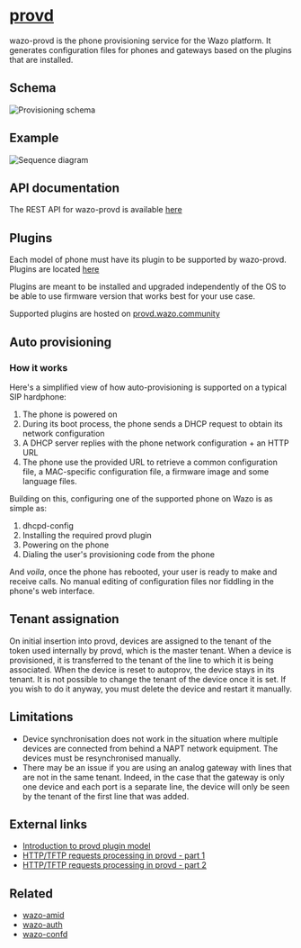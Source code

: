# [provd](https://github.com/wazo-platform/wazo-provd)

wazo-provd is the phone provisioning service for the Wazo platform. It generates configuration files for phones and gateways based on the plugins that are installed.

## Schema

![Provisioning schema](diagram.svg)

## Example

![Sequence diagram](sequence-diagram.svg)

## API documentation

The REST API for wazo-provd is available [here](http://developers.wazo.io/api/provisionning.html)

## Plugins

Each model of phone must have its plugin to be supported by wazo-provd. Plugins are located [here](https://github.com/wazo-platform/wazo-provd-plugins)

Plugins are meant to be installed and upgraded independently of the OS to be able to use firmware version that works best for your use case.

Supported plugins are hosted on [provd.wazo.community](http://provd.wazo.community/plugins/1/stable/)

## Auto provisioning

### How it works

Here's a simplified view of how auto-provisioning is supported on a typical SIP hardphone:

1. The phone is powered on
2. During its boot process, the phone sends a DHCP request to obtain its network configuration
3. A DHCP server replies with the phone network configuration + an HTTP URL
4. The phone use the provided URL to retrieve a common configuration file, a
   MAC-specific configuration file, a firmware image and some language files.

Building on this, configuring one of the supported phone on Wazo is as simple as:

1. dhcpd-config
2. Installing the required provd plugin
3. Powering on the phone
4. Dialing the user's provisioning code from the phone

And *voila*, once the phone has rebooted, your user is ready to make and receive calls.
No manual editing of configuration files nor fiddling in the phone's web interface.

## Tenant assignation

On initial insertion into provd, devices are assigned to the tenant of the token used internally by
provd, which is the master tenant. When a device is provisioned, it is transferred to the tenant of
the line to which it is being associated. When the device is reset to autoprov, the device stays in
its tenant. It is not possible to change the tenant of the device once it is set. If you wish to do
it anyway, you must delete the device and restart it manually.

## Limitations

* Device synchronisation does not work in the situation where multiple devices are connected from
  behind a NAPT network equipment. The devices must be resynchronised manually.
* There may be an issue if you are using an analog gateway with lines that are not in the same
  tenant. Indeed, in the case that the gateway is only one device and each port is a separate line,
  the device will only be seen by the tenant of the first line that was added.

## External links

* [Introduction to provd plugin model](/blog/introduction-to-the-plugin-model-of-the-new-provisioning-server)
* [HTTP/TFTP requests processing in provd - part 1](/blog/httptftp-requests-processing-in-provd-part-1)
* [HTTP/TFTP requests processing in provd - part 2](/blog/httptftp-requests-processing-in-provd-part-2)

## Related

* [wazo-amid](amid.html)
* [wazo-auth](authentication.html)
* [wazo-confd](configuration.html)
